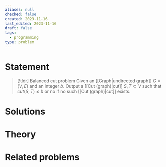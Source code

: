 ```yaml
---
aliases: null
checked: false
created: 2023-11-16
last_edited: 2023-11-16
draft: false
tags:
  - programming
type: problem
---
```

# Statement

>[!tldr] Balanced cut problem
>Given an [[Graph|undirected graph]] $G = (V,E)$ and an integer $b$. Output a [[Cut (graph)|cut]] $S, T \subset V$ such that $cut(S,T) \leq b$ or no if no such [[Cut (graph)|cut]] exists.

# Solutions



# Theory

# Related problems
